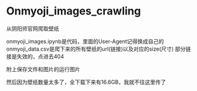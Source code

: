 # Onmyoji_images_crawling
从阴阳师官网爬取壁纸

onmyoji_images.ipynb是代码，里面的User-Agent记得换成自己的
onmyoji_data.csv是爬下来的所有壁纸的url(链接)以及对应的size(尺寸)
部分链接是失效的，点进去404

附上保存文件和图片的运行图片

然后因为壁纸数量太多了，全下载下来有16.6GB，我就不往这里传了
